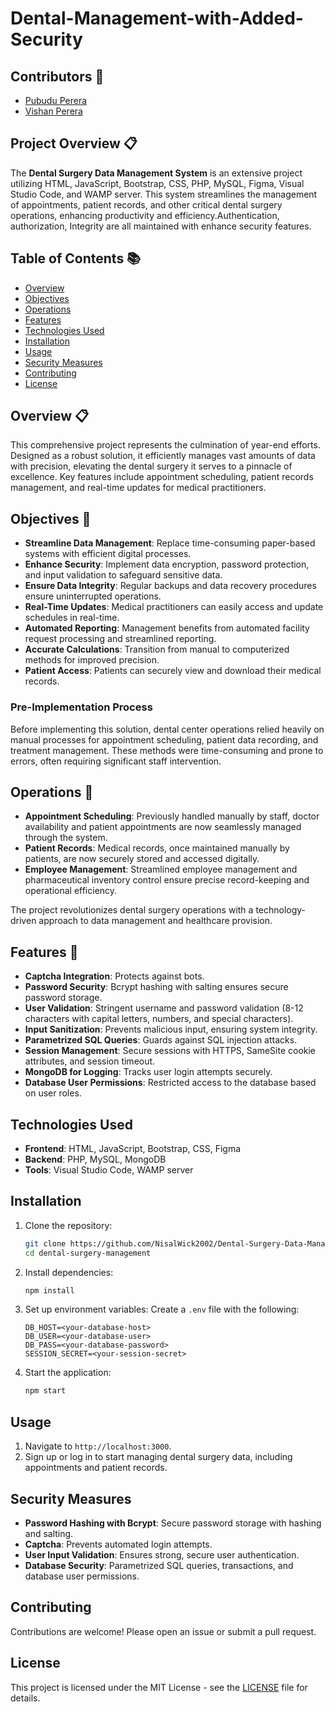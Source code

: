 # Dental-Management-with-Added-Security

## Contributors 🏅
* [Pubudu Perera](https://github.com/Pamod45)
* [Vishan Perera](https://github.com/VishanPerera)

## Project Overview 📋
The **Dental Surgery Data Management System** is an extensive project utilizing HTML, JavaScript, Bootstrap, CSS, PHP, MySQL, Figma, Visual Studio Code, and WAMP server. This system streamlines the management of appointments, patient records, and other critical dental surgery operations, enhancing productivity and efficiency.Authentication, authorization, Integrity are all maintained with enhance security features.

## Table of Contents 📚
- [Overview](https://github.com/NisalWick2002/temp?tab=readme-ov-file#overview-)
- [Objectives](https://github.com/NisalWick2002/temp?tab=readme-ov-file#objectives-)
- [Operations](https://github.com/NisalWick2002/temp?tab=readme-ov-file#operations-)
- [Features](https://github.com/NisalWick2002/temp?tab=readme-ov-file#features-)
- [Technologies Used](https://github.com/NisalWick2002/temp?tab=readme-ov-file#technologies-#used-)
- [Installation](https://github.com/NisalWick2002/temp?tab=readme-ov-file#installation-)
- [Usage](https://github.com/NisalWick2002/temp?tab=readme-ov-file#usage-)
- [Security Measures](https://github.com/NisalWick2002/temp?tab=readme-ov-file#security-measures-)
- [Contributing](https://github.com/NisalWick2002/temp?tab=readme-ov-file#contributing)
- [License](https://github.com/NisalWick2002/temp?tab=readme-ov-file#license)

## Overview 📋
This comprehensive project represents the culmination of year-end efforts. Designed as a robust solution, it efficiently manages vast amounts of data with precision, elevating the dental surgery it serves to a pinnacle of excellence. Key features include appointment scheduling, patient records management, and real-time updates for medical practitioners.

## Objectives 🎯
- **Streamline Data Management**: Replace time-consuming paper-based systems with efficient digital processes.
- **Enhance Security**: Implement data encryption, password protection, and input validation to safeguard sensitive data.
- **Ensure Data Integrity**: Regular backups and data recovery procedures ensure uninterrupted operations.
- **Real-Time Updates**: Medical practitioners can easily access and update schedules in real-time.
- **Automated Reporting**: Management benefits from automated facility request processing and streamlined reporting.
- **Accurate Calculations**: Transition from manual to computerized methods for improved precision.
- **Patient Access**: Patients can securely view and download their medical records.

### Pre-Implementation Process
Before implementing this solution, dental center operations relied heavily on manual processes for appointment scheduling, patient data recording, and treatment management. These methods were time-consuming and prone to errors, often requiring significant staff intervention.

## Operations 🔧
- **Appointment Scheduling**: Previously handled manually by staff, doctor availability and patient appointments are now seamlessly managed through the system.
- **Patient Records**: Medical records, once maintained manually by patients, are now securely stored and accessed digitally.
- **Employee Management**: Streamlined employee management and pharmaceutical inventory control ensure precise record-keeping and operational efficiency.
  
The project revolutionizes dental surgery operations with a technology-driven approach to data management and healthcare provision.

## Features 🔐
- **Captcha Integration**: Protects against bots.
- **Password Security**: Bcrypt hashing with salting ensures secure password storage.
- **User Validation**: Stringent username and password validation (8-12 characters with capital letters, numbers, and special characters).
- **Input Sanitization**: Prevents malicious input, ensuring system integrity.
- **Parametrized SQL Queries**: Guards against SQL injection attacks.
- **Session Management**: Secure sessions with HTTPS, SameSite cookie attributes, and session timeout.
- **MongoDB for Logging**: Tracks user login attempts securely.
- **Database User Permissions**: Restricted access to the database based on user roles.

## Technologies Used
- **Frontend**: HTML, JavaScript, Bootstrap, CSS, Figma
- **Backend**: PHP, MySQL, MongoDB
- **Tools**: Visual Studio Code, WAMP server

## Installation
1. Clone the repository:
   ```bash
   git clone https://github.com/NisalWick2002/Dental-Surgery-Data-Management-System.git
   cd dental-surgery-management
   ```
2. Install dependencies:
   ```bash
   npm install
   ```
3. Set up environment variables:
   Create a `.env` file with the following:
   ```env
   DB_HOST=<your-database-host>
   DB_USER=<your-database-user>
   DB_PASS=<your-database-password>
   SESSION_SECRET=<your-session-secret>
   ```

4. Start the application:
   ```bash
   npm start
   ```

## Usage
1. Navigate to `http://localhost:3000`.
2. Sign up or log in to start managing dental surgery data, including appointments and patient records.

## Security Measures
- **Password Hashing with Bcrypt**: Secure password storage with hashing and salting.
- **Captcha**: Prevents automated login attempts.
- **User Input Validation**: Ensures strong, secure user authentication.
- **Database Security**: Parametrized SQL queries, transactions, and database user permissions.

## Contributing
Contributions are welcome! Please open an issue or submit a pull request.

## License
This project is licensed under the MIT License - see the [LICENSE](LICENSE) file for details.
